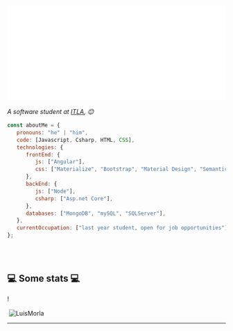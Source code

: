 <img src="https://github.com/reeveng/reeveng/blob/master/svg.svg"/>


<p><em>A software student at <a href="https://hogent.be">ITLA</a>, 😊</br>
</em></p>


```javascript
const aboutMe = {
   pronouns: "he" | "him",
   code: [Javascript, Csharp, HTML, CSS],
   technologies: {
      frontEnd: {
         js: ["Angular"],
         css: ["Materialize", "Bootstrap", "Material Design", "Semantic UI"]
      },
      backEnd: {
         js: ["Node"],
         csharp: ["Asp.net Core"],
      },
      databases: ["MongoDB", "mySQL", "SQLServer"],
   },
   currentOccupation: ["last year student, open for job opportunities"]
};
```
</br></br>
<h2>💻 Some stats 💻</h2>

!<p>&nbsp;<img align="center" src="https://github-readme-stats.vercel.app/api?username=LuisMorla&show_icons=true&locale=en&theme=tokyonight" alt="LuisMorla" /></p>

---
